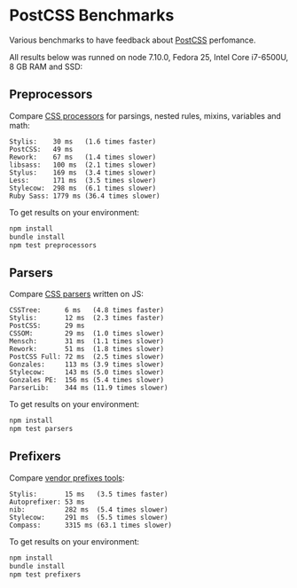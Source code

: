 # PostCSS Benchmarks

Various benchmarks to have feedback about [PostCSS] perfomance.

All results below was runned on node 7.10.0, Fedora 25, Intel Core i7-6500U,
8 GB RAM and SSD:

[PostCSS]: https://github.com/postcss/postcss

## Preprocessors

Compare [CSS processors] for parsings, nested rules, mixins, variables and math:

```
Stylis:    30 ms   (1.6 times faster)
PostCSS:   49 ms
Rework:    67 ms   (1.4 times slower)
libsass:   100 ms  (2.1 times slower)
Stylus:    169 ms  (3.4 times slower)
Less:      171 ms  (3.5 times slower)
Stylecow:  298 ms  (6.1 times slower)
Ruby Sass: 1779 ms (36.4 times slower)
```

To get results on your environment:

```sh
npm install
bundle install
npm test preprocessors
```

[CSS processors]: https://github.com/postcss/benchmark/blob/master/preprocessors.js

## Parsers

Compare [CSS parsers] written on JS:

```
CSSTree:      6 ms   (4.8 times faster)
Stylis:       12 ms  (2.3 times faster)
PostCSS:      29 ms
CSSOM:        29 ms  (1.0 times slower)
Mensch:       31 ms  (1.1 times slower)
Rework:       51 ms  (1.8 times slower)
PostCSS Full: 72 ms  (2.5 times slower)
Gonzales:     113 ms (3.9 times slower)
Stylecow:     143 ms (5.0 times slower)
Gonzales PE:  156 ms (5.4 times slower)
ParserLib:    344 ms (11.9 times slower)
```

To get results on your environment:

```sh
npm install
npm test parsers
```

[CSS parsers]: https://github.com/postcss/benchmark/blob/master/parsers.js

## Prefixers

Compare [vendor prefixes tools]:

```
Stylis:       15 ms   (3.5 times faster)
Autoprefixer: 53 ms
nib:          282 ms  (5.4 times slower)
Stylecow:     291 ms  (5.5 times slower)
Compass:      3315 ms (63.1 times slower)
```

To get results on your environment:

```sh
npm install
bundle install
npm test prefixers
```

[vendor prefixes tools]: https://github.com/postcss/benchmark/blob/master/prefixers.js

